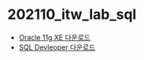 # 202110_itw_lab_sql

* [Oracle 11g XE 다운로드](https://www.oracle.com/database/technologies/xe-prior-release-downloads.html)
* [SQL Devleoper 다운로드](https://www.oracle.com/tools/downloads/sqldev-downloads.html)
